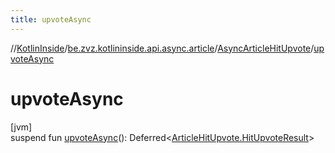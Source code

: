 ```yaml
---
title: upvoteAsync
---
```

//[KotlinInside](../../../index.html)/[be.zvz.kotlininside.api.async.article](../index.html)/[AsyncArticleHitUpvote](index.html)/[upvoteAsync](upvote-async.html)



# upvoteAsync



[jvm]\
suspend fun [upvoteAsync](upvote-async.html)(): Deferred&lt;[ArticleHitUpvote.HitUpvoteResult](../../be.zvz.kotlininside.api.article/-article-hit-upvote/-hit-upvote-result/index.html)&gt;




